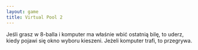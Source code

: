 ```yaml
---
layout: game
title: Virtual Pool 2
---
```


Jeśli grasz w 8-balla i komputer ma właśnie wbić ostatnią bilę, to 
uderz,
kiedy pojawi się okno wyboru kieszeni. Jeżeli komputer trafi, to 
przegrywa.
